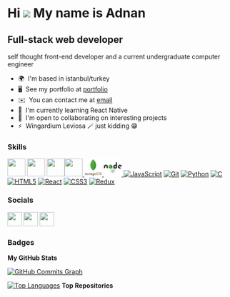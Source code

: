 <h1 font-size="34"> Hi <a><img src="https://user-images.githubusercontent.com/18350557/176309783-0785949b-9127-417c-8b55-ab5a4333674e.gif"></a> My name is Adnan</h1> 
<h2>Full-stack web developer</h2> 

self thought front-end developer and a current undergraduate computer engineer
* 🌍  I'm based in istanbul/turkey 
* 🖥️  See my portfolio at [portfolio](https://adnan-dev-portfolio.netlify.app) 
* ✉️  You can contact me at [email](mailto:cadnaan7067@gmail.com) 
* 🧠  I'm currently learning React Native 
* 🤝  I'm open to collaborating on interesting projects 
* ⚡  Wingardium Leviosa 🪄 just kidding 😁

### Skills  

<p align="left"> <a><img src="https://cdn.jsdelivr.net/gh/devicons/devicon@latest/icons/java/java-original.svg" width="40" height="40"/></a>
 <a><img src="https://cdn.jsdelivr.net/gh/devicons/devicon@latest/icons/typescript/typescript-original.svg" width="40" height="40"/></a>
<a><img src="https://cdn.jsdelivr.net/gh/devicons/devicon@latest/icons/spring/spring-original.svg" width="40" height="40"/></a><a href="https://expressjs.com" target="_blank" rel="noreferrer"><img src="https://cdn.jsdelivr.net/gh/devicons/devicon@latest/icons/express/express-original-wordmark.svg" width="40" height="40"/>
 </a> <a href="https://www.mongodb.com/" target="_blank" rel="noreferrer"> <img src="https://raw.githubusercontent.com/devicons/devicon/master/icons/mongodb/mongodb-original-wordmark.svg" alt="mongodb" width="40" height="40"/> </a> <a href="https://nodejs.org" target="_blank" rel="noreferrer"> <img src="https://raw.githubusercontent.com/devicons/devicon/master/icons/nodejs/nodejs-original-wordmark.svg" alt="nodejs" width="40" height="40"/> </a> <a href="https://developer.mozilla.org/en-US/docs/Web/JavaScript" target="_blank" rel="noreferrer"><img src="https://raw.githubusercontent.com/danielcranney/readme-generator/main/public/icons/skills/javascript-colored.svg" width="36" height="36" alt="JavaScript" /></a> <a href="https://git-scm.com/" target="_blank" rel="noreferrer"><img src="https://raw.githubusercontent.com/danielcranney/readme-generator/main/public/icons/skills/git-colored.svg" width="36" height="36" alt="Git" /></a> <a href="https://www.python.org/" target="_blank" rel="noreferrer"><img src="https://raw.githubusercontent.com/danielcranney/readme-generator/main/public/icons/skills/python-colored.svg" width="36" height="36" alt="Python" /></a> <a href="https://docs.microsoft.com/en-us/cpp/?view=msvc-170" target="_blank" rel="noreferrer"><img src="https://raw.githubusercontent.com/danielcranney/readme-generator/main/public/icons/skills/c-colored.svg" width="36" height="36" alt="C" /></a> <a href="https://developer.mozilla.org/en-US/docs/Glossary/HTML5" target="_blank" rel="noreferrer"><img src="https://raw.githubusercontent.com/danielcranney/readme-generator/main/public/icons/skills/html5-colored.svg" width="36" height="36" alt="HTML5" /></a> <a href="https://reactjs.org/" target="_blank" rel="noreferrer"><img src="https://raw.githubusercontent.com/danielcranney/readme-generator/main/public/icons/skills/react-colored.svg" width="36" height="36" alt="React" /></a> <a href="https://www.w3.org/TR/CSS/#css" target="_blank" rel="noreferrer"><img src="https://raw.githubusercontent.com/danielcranney/readme-generator/main/public/icons/skills/css3-colored.svg" width="36" height="36" alt="CSS3" /></a> <a href="https://redux.js.org/" target="_blank" rel="noreferrer"><img src="https://raw.githubusercontent.com/danielcranney/readme-generator/main/public/icons/skills/redux-colored.svg" width="36" height="36" alt="Redux" /></a></p> 
 
 ### Socials  
 
 <p align="left"> <a href="https://discord.com/users/adnan_123 #7329" target="_blank" rel="noreferrer"><img src="https://raw.githubusercontent.com/danielcranney/readme-generator/main/public/icons/socials/discord.svg" width="32" height="32" /></a> <a href="https://www.github.com/Adnanyu" target="_blank" rel="noreferrer"><img src="https://raw.githubusercontent.com/danielcranney/readme-generator/main/public/icons/socials/github-dark.svg" width="32" height="32" /></a> <a href="https://www.linkedin.com/in/adnan-abdi-yusuf-3511aa265/" target="_blank" rel="noreferrer"><img src="https://raw.githubusercontent.com/danielcranney/readme-generator/main/public/icons/socials/linkedin.svg" width="32" height="32"  /></a></p>
 


### Badges

<b>My GitHub Stats</b>

<a href="http://www.github.com/Adnanyu"><img src="https://github-readme-activity-graph.cyclic.app/graph?username=Adnanyu&bg_color=1c1917&color=ffffff&line=0891b2&point=ffffff&area_color=1c1917&area=true&hide_border=true&custom_title=GitHub%20Commits%20Graph" alt="GitHub Commits Graph" /></a>


<a href="https://github.com/Adnanyu" align="left"><img src="https://github-readme-stats.vercel.app/api/top-langs/?username=Adnanyu&langs_count=10&title_color=ffffff&text_color=ffffff&icon_color=0891b2&bg_color=1c1917&hide_border=true&locale=en&custom_title=Top%20%Languages" alt="Top Languages" /></a>
<b>Top Repositories</b>

<div width="100%" align="center"></div><br /><br /><br /><br /><br /><br /><br />

